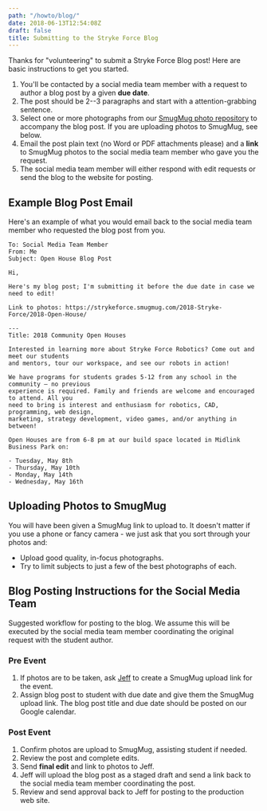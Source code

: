 ```yaml
---
path: "/howto/blog/"
date: 2018-06-13T12:54:08Z
draft: false
title: Submitting to the Stryke Force Blog
---
```


Thanks for "volunteering" to submit a Stryke Force Blog post! Here are basic instructions to get you started.

1. You'll be contacted by a social media team member with a request to author a blog post by a given **due date**.
2. The post should be 2--3 paragraphs and start with a attention-grabbing sentence.
3. Select one or more photographs from our [SmugMug photo repository][smugmug] to accompany the blog post. If you are uploading photos to SmugMug, see below.
4. Email the post plain text (no Word or PDF attachments please) and a **link** to SmugMug photos to the social media team member who gave you the request.
5. The social media team member will either respond with edit requests or send the blog to the website for posting.

## Example Blog Post Email

Here's an example of what you would email back to the social media team member who requested the blog post from you.

```
To: Social Media Team Member
From: Me
Subject: Open House Blog Post

Hi,

Here's my blog post; I'm submitting it before the due date in case we need to edit!

Link to photos: https://strykeforce.smugmug.com/2018-Stryke-Force/2018-Open-House/

---
Title: 2018 Community Open Houses

Interested in learning more about Stryke Force Robotics? Come out and meet our students
and mentors, tour our workspace, and see our robots in action!

We have programs for students grades 5-12 from any school in the community — no previous
experience is required. Family and friends are welcome and encouraged to attend. All you
need to bring is interest and enthusiasm for robotics, CAD, programming, web design,
marketing, strategy development, video games, and/or anything in between!

Open Houses are from 6-8 pm at our build space located in Midlink Business Park on:

- Tuesday, May 8th
- Thursday, May 10th
- Monday, May 14th
- Wednesday, May 16th

```

## Uploading Photos to SmugMug

You will have been given a SmugMug link to upload to. It doesn't matter if you use a phone or fancy camera - we just ask that you sort through your photos and:
 - Upload good quality, in-focus photographs.
 - Try to limit subjects to just a few of the best photographs of each.

## Blog Posting Instructions for the Social Media Team

Suggested workflow for posting to the blog. We assume this will be executed by the social media team member coordinating the original request with the student author.

### Pre Event

1. If photos are to be taken, ask [Jeff][jeff] to create a SmugMug upload link for the event.
2. Assign blog post to student with due date and give them the SmugMug upload link. The blog post title and due date should be posted on our Google calendar.

### Post Event

1. Confirm photos are upload to SmugMug, assisting student if needed.
2. Review the post and complete edits.
3. Send **final edit** and link to photos to Jeff.
4. Jeff will upload the blog post as a staged draft and send a link back to the social media team member coordinating the post.
5. Review and send approval back to Jeff for posting to the production web site.


[jeff]: mailto:jeff@j3ff.io?subject=SmugMug%20Upload%20Link%20Request
[smugmug]: https://strykeforce.smugmug.com